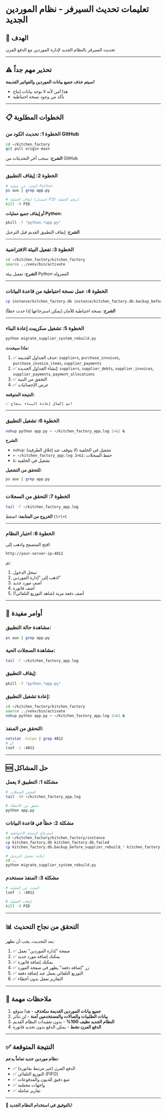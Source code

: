 # تعليمات تحديث السيرفر - نظام الموردين الجديد

## 🎯 **الهدف**
تحديث السيرفر بالنظام الجديد لإدارة الموردين مع الدفع المرن

---

## ⚠️ **تحذير مهم جداً**

**سيتم حذف جميع بيانات الموردين والفواتير القديمة!**
- هذا آمن لأنه لا توجد بيانات إنتاج
- تأكد من وجود نسخة احتياطية

---

## 📋 **الخطوات المطلوبة**

### **الخطوة 1: تحديث الكود من GitHub**

```bash
cd ~/kitchen_factory
git pull origin main
```

**الشرح**: سحب آخر التحديثات من GitHub

---

### **الخطوة 2: إيقاف التطبيق**

```bash
# البحث عن عملية Python
ps aux | grep app.py

# إيقاف العملية (استبدل PID برقم العملية)
kill -9 PID
```

**أو إيقاف جميع عمليات Python:**

```bash
pkill -f "python.*app.py"
```

**الشرح**: إيقاف التطبيق القديم قبل الترحيل

---

### **الخطوة 3: تفعيل البيئة الافتراضية**

```bash
cd ~/kitchen_factory/kitchen_factory
source ../venv/bin/activate
```

**الشرح**: تفعيل بيئة Python المعزولة

---

### **الخطوة 4: عمل نسخة احتياطية من قاعدة البيانات**

```bash
cp instance/kitchen_factory.db instance/kitchen_factory.db.backup_before_supplier_rebuild_$(date +%Y%m%d_%H%M%S)
```

**الشرح**: نسخة احتياطية للأمان (يمكن استرجاعها إذا حدث خطأ)

---

### **الخطوة 5: تشغيل سكريبت إعادة البناء**

```bash
python migrate_supplier_system_rebuild.py
```

**ماذا سيحدث:**
1. ✅ حذف الجداول القديمة: `suppliers`, `purchase_invoices`, `purchase_invoice_items`, `supplier_payments`
2. ✅ إنشاء الجداول الجديدة: `suppliers`, `supplier_debts`, `supplier_invoices`, `supplier_payments`, `payment_allocations`
3. ✅ التحقق من البنية
4. ✅ عرض الإحصائيات

**النتيجة المتوقعة:**
```
✅ تم إكمال إعادة البناء بنجاح!
```

---

### **الخطوة 6: تشغيل التطبيق**

```bash
nohup python app.py > ~/kitchen_factory_app.log 2>&1 &
```

**الشرح**: 
- `nohup`: تشغيل في الخلفية (لا يتوقف عند إغلاق الطرفية)
- `> ~/kitchen_factory_app.log 2>&1`: حفظ السجلات
- `&`: تشغيل في الخلفية

**للتحقق من التشغيل:**
```bash
ps aux | grep app.py
```

---

### **الخطوة 7: التحقق من السجلات**

```bash
tail -f ~/kitchen_factory_app.log
```

**الخروج من المتابعة**: اضغط `Ctrl+C`

---

### **الخطوة 8: اختبار النظام**

افتح المتصفح واذهب إلى:
```
http://your-server-ip:4012
```

ثم:
1. سجل الدخول
2. اذهب إلى "إدارة الموردين"
3. أضف مورد جديد
4. أضف فاتورة
5. أضف دفعة مرنة (شاهد التوزيع التلقائي!)

---

## 🔧 **أوامر مفيدة**

### **مشاهدة حالة التطبيق:**
```bash
ps aux | grep app.py
```

### **مشاهدة السجلات الحية:**
```bash
tail -f ~/kitchen_factory_app.log
```

### **إيقاف التطبيق:**
```bash
pkill -f "python.*app.py"
```

### **إعادة تشغيل التطبيق:**
```bash
cd ~/kitchen_factory/kitchen_factory
source ../venv/bin/activate
nohup python app.py > ~/kitchen_factory_app.log 2>&1 &
```

### **التحقق من المنفذ:**
```bash
netstat -tulpn | grep 4012
# أو
lsof -i :4012
```

---

## 🆘 **حل المشاكل**

### **مشكلة 1: التطبيق لا يعمل**
```bash
# افحص السجلات
tail -50 ~/kitchen_factory_app.log

# تحقق من الأخطاء
python app.py
```

### **مشكلة 2: خطأ في قاعدة البيانات**
```bash
# استرجاع النسخة الاحتياطية
cd ~/kitchen_factory/kitchen_factory/instance
cp kitchen_factory.db kitchen_factory.db.failed
cp kitchen_factory.db.backup_before_supplier_rebuild_* kitchen_factory.db

# إعادة تشغيل الترحيل
cd ..
python migrate_supplier_system_rebuild.py
```

### **مشكلة 3: المنفذ مستخدم**
```bash
# البحث عن العملية
lsof -i :4012

# إيقاف العملية
kill -9 PID
```

---

## 📊 **التحقق من نجاح التحديث**

بعد التحديث، يجب أن تظهر:

1. ✅ صفحة "إدارة الموردين" تعمل
2. ✅ يمكنك إضافة مورد جديد
3. ✅ يمكنك إضافة فاتورة
4. ✅ زر "إضافة دفعة" يظهر في صفحة المورد
5. ✅ التوزيع التلقائي يعمل عند إضافة دفعة
6. ✅ التقارير تعمل بدون أخطاء

---

## 🎯 **ملاحظات مهمة**

1. **جميع بيانات الموردين القديمة ستُحذف** - هذا متوقع
2. **بيانات الطلبيات والصالات والمستخدمين آمنة** - لن تتأثر
3. **النظام الجديد نظيف 100%** - بدون تعقيدات النظام القديم
4. **الدفع المرن نشط** - يمكن الدفع بدون تحديد فاتورة

---

## ✅ **النتيجة المتوقعة**

**نظام موردين جديد تماماً يدعم:**
- ✅ الدفع المرن (غير مرتبط بفاتورة)
- ✅ التوزيع التلقائي (FIFO)
- ✅ تتبع دقيق للديون والمدفوعات
- ✅ واجهات محسّنة
- ✅ تقارير شاملة

---

**🎉 بالتوفيق في استخدام النظام الجديد!**

